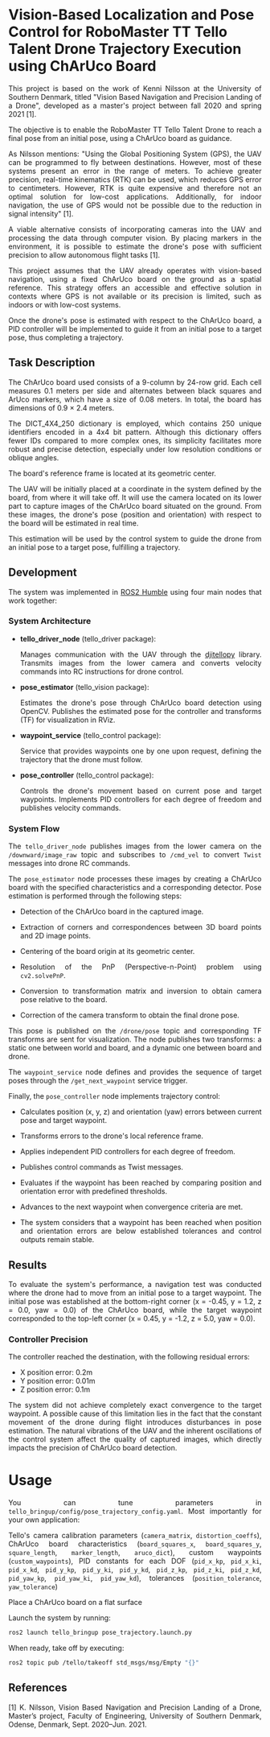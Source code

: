 # Vision-Based Localization and Pose Control for RoboMaster TT Tello Talent Drone Trajectory Execution using ChArUco Board

<p align="justify">This project is based on the work of Kenni Nilsson at the University of Southern Denmark, titled "Vision Based Navigation and Precision Landing of a Drone", developed as a master's project between fall 2020 and spring 2021 [1].</p>

<p align="justify">The objective is to enable the RoboMaster TT Tello Talent Drone to reach a final pose from an initial pose, using a ChArUco board as guidance.</p>

<p align="justify">As Nilsson mentions: "Using the Global Positioning System (GPS), the UAV can be programmed to fly between destinations. However, most of these systems present an error in the range of meters. To achieve greater precision, real-time kinematics (RTK) can be used, which reduces GPS error to centimeters. However, RTK is quite expensive and therefore not an optimal solution for low-cost applications. Additionally, for indoor navigation, the use of GPS would not be possible due to the reduction in signal intensity" [1].</p>

<p align="justify">A viable alternative consists of incorporating cameras into the UAV and processing the data through computer vision. By placing markers in the environment, it is possible to estimate the drone's pose with sufficient precision to allow autonomous flight tasks [1].</p>

<p align="justify">This project assumes that the UAV already operates with vision-based navigation, using a fixed ChArUco board on the ground as a spatial reference. This strategy offers an accessible and effective solution in contexts where GPS is not available or its precision is limited, such as indoors or with low-cost systems.</p>

<p align="justify">Once the drone's pose is estimated with respect to the ChArUco board, a PID controller will be implemented to guide it from an initial pose to a target pose, thus completing a trajectory.</p>

## Task Description

<p align="justify">The ChArUco board used consists of a 9-column by 24-row grid. Each cell measures 0.1 meters per side and alternates between black squares and ArUco markers, which have a size of 0.08 meters. In total, the board has dimensions of 0.9 × 2.4 meters.</p>

<p align="justify">The DICT_4X4_250 dictionary is employed, which contains 250 unique identifiers encoded in a 4x4 bit pattern. Although this dictionary offers fewer IDs compared to more complex ones, its simplicity facilitates more robust and precise detection, especially under low resolution conditions or oblique angles.</p>

<p align="justify">The board's reference frame is located at its geometric center.</p>

<p align="justify">The UAV will be initially placed at a coordinate in the system defined by the board, from where it will take off. It will use the camera located on its lower part to capture images of the ChArUco board situated on the ground. From these images, the drone's pose (position and orientation) with respect to the board will be estimated in real time.</p>

<p align="justify">This estimation will be used by the control system to guide the drone from an initial pose to a target pose, fulfilling a trajectory.<p>

## Development

<p align="justify">The system was implemented in <a href="https://docs.ros.org/en/humble/Installation.html" target="_blank">ROS2 Humble</a>  using four main nodes that work together:</p>

### System Architecture

<ul>
 <li><b>tello_driver_node</b> (tello_driver package): <p align="justify">Manages communication with the UAV through the <a href="https://github.com/damiafuentes/DJITelloPy" target="_blank">djitellopy</a> library. Transmits images from the lower camera and converts velocity commands into RC instructions for drone control.</p></li>
 
 <li><b>pose_estimator</b> (tello_vision package): <p align="justify">Estimates the drone's pose through ChArUco board detection using OpenCV. Publishes the estimated pose for the controller and transforms (TF) for visualization in RViz.</p></li>
 
 <li><b>waypoint_service</b> (tello_control package): <p align="justify">Service that provides waypoints one by one upon request, defining the trajectory that the drone must follow.</p></li>
 
 <li><b>pose_controller</b> (tello_control package): <p align="justify">Controls the drone's movement based on current pose and target waypoints. Implements PID controllers for each degree of freedom and publishes velocity commands.</p></li>
</ul>

### System Flow

<p align="justify">The <code>tello_driver_node</code> publishes images from the lower camera on the <code>/downward/image_raw</code> topic and subscribes to <code>/cmd_vel</code> to convert <code>Twist</code> messages into drone RC commands.</p>

<p align="justify">The <code>pose_estimator</code> node processes these images by creating a ChArUco board with the specified characteristics and a corresponding detector. Pose estimation is performed through the following steps:</p>

<ul>
 <li><p align="justify">Detection of the ChArUco board in the captured image.</p></li>

 <li><p align="justify">Extraction of corners and correspondences between 3D board points and 2D image points.</p></li>

 <li><p align="justify">Centering of the board origin at its geometric center.</p></li>

 <li><p align="justify">Resolution of the PnP (Perspective-n-Point) problem using <code>cv2.solvePnP</code>.</p></li>

 <li><p align="justify">Conversion to transformation matrix and inversion to obtain camera pose relative to the board.</p></li>

 <li><p align="justify">Correction of the camera transform to obtain the final drone pose.</p></li>
</ul>

<p align="justify">This pose is published on the <code>/drone/pose</code> topic and corresponding TF transforms are sent for visualization. The node publishes two transforms: a static one between world and board, and a dynamic one between board and drone.</p>

<p align="justify">The <code>waypoint_service</code> node defines and provides the sequence of target poses through the <code>/get_next_waypoint</code> service trigger.</p>

<p align="justify">Finally, the <code>pose_controller</code> node implements trajectory control:</p>

<ul>
 <li><p align="justify">Calculates position (x, y, z) and orientation (yaw) errors between current pose and target waypoint.</p></li>

 <li><p align="justify">Transforms errors to the drone's local reference frame.</p></li>

 <li><p align="justify">Applies independent PID controllers for each degree of freedom.</p></li>

 <li><p align="justify">Publishes control commands as Twist messages.</p></li>

 <li><p align="justify">Evaluates if the waypoint has been reached by comparing position and orientation error with predefined thresholds.</p></li>

 <li><p align="justify">Advances to the next waypoint when convergence criteria are met.</p></li>

 <li><p align="justify">The system considers that a waypoint has been reached when position and orientation errors are below established tolerances and control outputs remain stable.</p></li>
</ul>

## Results

<p align="justify">To evaluate the system's performance, a navigation test was conducted where the drone had to move from an initial pose to a target waypoint. The initial pose was established at the bottom-right corner (x = -0.45, y = 1.2, z = 0.0, yaw = 0.0) of the ChArUco board, while the target waypoint corresponded to the top-left corner (x = 0.45, y = -1.2, z = 5.0, yaw = 0.0).</p>

### Controller Precision

<p align="justify">The controller reached the destination, with the following residual errors:</p>

<ul>
 <li>X position error: 0.2m</li>
 <li>Y position error: 0.01m</li>
 <li>Z position error: 0.1m</li>
</ul>

<p align="justify">The system did not achieve completely exact convergence to the target waypoint. A possible cause of this limitation lies in the fact that the constant movement of the drone during flight introduces disturbances in pose estimation. The natural vibrations of the UAV and the inherent oscillations of the control system affect the quality of captured images, which directly impacts the precision of ChArUco board detection.</p>

# Usage

<p align="justify">You can tune parameters in <code>tello_bringup/config/pose_trajectory_config.yaml</code>. Most importantly for your own application:</p>

<p align="justify">Tello's camera calibration parameters (<code>camera_matrix</code>, <code>distortion_coeffs</code>), ChArUco board characteristics (<code>board_squares_x</code>, <code>board_squares_y</code>, <code>square_length</code>, <code>marker_length</code>, <code>aruco_dict</code>), custom waypoints (<code>custom_waypoints</code>), PID constants for each DOF (<code>pid_x_kp</code>, <code>pid_x_ki</code>, <code>pid_x_kd</code>, <code>pid_y_kp</code>, <code>pid_y_ki</code>, <code>pid_y_kd</code>, <code>pid_z_kp</code>, <code>pid_z_ki</code>, <code>pid_z_kd</code>, <code>pid_yaw_kp</code>, <code>pid_yaw_ki</code>, <code>pid_yaw_kd</code>), tolerances (<code>position_tolerance</code>, <code>yaw_tolerance</code>) </p>

<p align="justify">Place a ChArUco board on a flat surface</p>

<p align="justify">Launch the system by running:</p>

```bash
ros2 launch tello_bringup pose_trajectory.launch.py
```

<p align="justify">When ready, take off by executing:</p>

```bash
ros2 topic pub /tello/takeoff std_msgs/msg/Empty "{}"
```

## References

<p align="justify">[1] K. Nilsson, Vision Based Navigation and Precision Landing of a Drone, Master’s project, Faculty of Engineering, University of Southern Denmark, Odense, Denmark, Sept. 2020–Jun. 2021.</p>